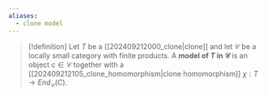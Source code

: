 ```yaml
---
aliases:
  - clone model
---
```


>[!definition]
>Let $T$ be a [[202409212000_clone|clone]] and let $\mathcal{C}$ be a locally small category with finite products. A **model of $T$ in $\mathcal{C}$** is an object $c \in \mathcal{C}$ together with a [[202409212105_clone_homomorphism|clone homomorphism]] $\chi: T \to End_{\mathcal{C}}(C).$ 



